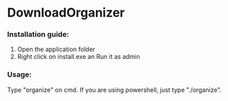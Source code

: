 # DownloadOrganizer

### Installation guide:
1. Open the application folder
2. Right click on install.exe an Run it as admin

### Usage:
  Type "organize" on cmd. If you are using powershell, just type "./organize".
